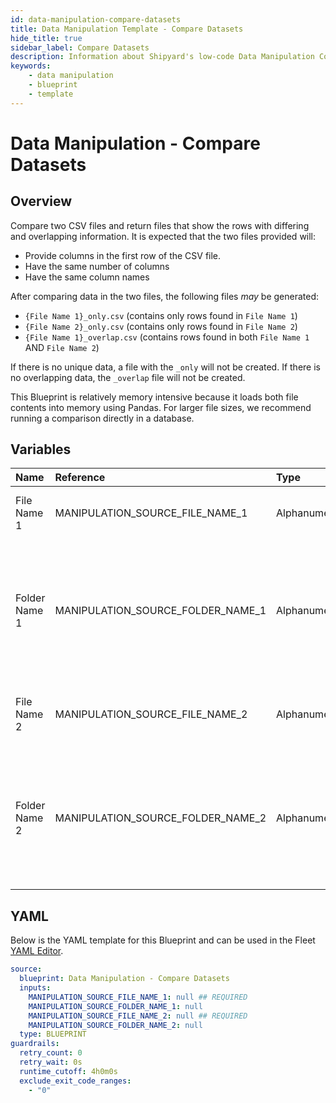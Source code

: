 ```yaml
---
id: data-manipulation-compare-datasets
title: Data Manipulation Template - Compare Datasets
hide_title: true
sidebar_label: Compare Datasets
description: Information about Shipyard's low-code Data Manipulation Compare Datasets blueprint. Compare two CSV files and return files that show the rows with unique and overlapping information.
keywords:
    - data manipulation
    - blueprint
    - template
---
```


# Data Manipulation - Compare Datasets

## Overview

Compare two CSV files and return files that show the rows with differing and overlapping information. It is expected that the two files provided will:
- Provide columns in the first row of the CSV file.
- Have the same number of columns
- Have the same column names

After comparing data in the two files, the following files _may_ be generated:
- `{File Name 1}_only.csv` (contains only rows found in `File Name 1`)
- `{File Name 2}_only.csv` (contains only rows found in `File Name 2`)
- `{File Name 1}_overlap.csv` (contains rows found in both `File Name 1` AND `File Name 2`)

If there is no unique data, a file with the `_only` will not be created. If there is no overlapping data, the `_overlap` file will not be created.

This Blueprint is relatively memory intensive because it loads both file contents into memory using Pandas. For larger file sizes, we recommend running a comparison directly in a database.



## Variables

| Name          | Reference                         | Type         | Required           | Default | Options | Description                                                                                                       |
|:--------------|:----------------------------------|:-------------|:-------------------|:--------|:--------|:------------------------------------------------------------------------------------------------------------------|
| File Name 1   | MANIPULATION_SOURCE_FILE_NAME_1   | Alphanumeric | :white_check_mark: | -       | -       | Name of the target file on Shipyard.                                                                              |
| Folder Name 1 | MANIPULATION_SOURCE_FOLDER_NAME_1 | Alphanumeric | :heavy_minus_sign: | -       | -       | Name of the local folder on Shipyard where the target file lives. If left blank, will look in the home directory. |
| File Name 2   | MANIPULATION_SOURCE_FILE_NAME_2   | Alphanumeric | :white_check_mark: | -       | -       | Name of the 2nd target file on Shipyard.                                                                          |
| Folder Name 2 | MANIPULATION_SOURCE_FOLDER_NAME_2 | Alphanumeric | :heavy_minus_sign: | -       | -       | Name of the local folder on Shipyard where the target file lives. If left blank, will look in the home directory. |


## YAML

Below is the YAML template for this Blueprint and can be used in the Fleet [YAML Editor](../../reference/fleets/yaml-editor.md).

```yaml
source:
  blueprint: Data Manipulation - Compare Datasets
  inputs:
    MANIPULATION_SOURCE_FILE_NAME_1: null ## REQUIRED
    MANIPULATION_SOURCE_FOLDER_NAME_1: null 
    MANIPULATION_SOURCE_FILE_NAME_2: null ## REQUIRED
    MANIPULATION_SOURCE_FOLDER_NAME_2: null 
  type: BLUEPRINT
guardrails:
  retry_count: 0
  retry_wait: 0s
  runtime_cutoff: 4h0m0s
  exclude_exit_code_ranges:
    - "0"
```